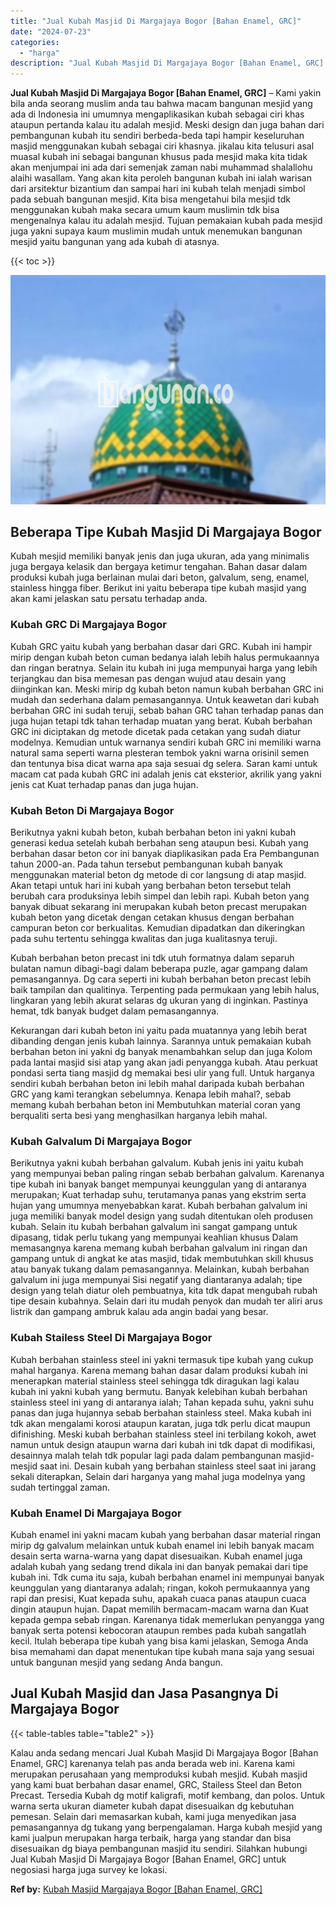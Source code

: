 ```yaml
---
title: "Jual Kubah Masjid Di Margajaya Bogor [Bahan Enamel, GRC]"
date: "2024-07-23"
categories: 
  - "harga"
description: "Jual Kubah Masjid Di Margajaya Bogor [Bahan Enamel, GRC]. Kalau anda sedang mencari Jual Kubah Masjid Di Margajaya Bogor [Bahan Enamel, GRC] karenanya tela..."
---
```


**Jual Kubah Masjid Di Margajaya Bogor \[Bahan Enamel, GRC\]** – Kami yakin bila anda seorang muslim anda tau bahwa macam bangunan mesjid yang ada di Indonesia ini umumnya mengaplikasikan kubah sebagai ciri khas ataupun pertanda kalau itu adalah mesjid. Meski design dan juga bahan dari pembangunan kubah itu sendiri berbeda-beda tapi hampir keseluruhan masjid menggunakan kubah sebagai ciri khasnya. jikalau kita telusuri asal muasal kubah ini sebagai bangunan khusus pada mesjid maka kita tidak akan menjumpai ini ada dari semenjak zaman nabi muhammad shalallohu alaihi wasallam. Yang akan kita peroleh bangunan kubah ini ialah warisan dari arsitektur bizantium dan sampai hari ini kubah telah menjadi simbol pada sebuah bangunan mesjid. Kita bisa mengetahui bila mesjid tdk menggunakan kubah maka secara umum kaum muslimin tdk bisa mengenalnya kalau itu adalah mesjid. Tujuan pemakaian kubah pada mesjid juga yakni supaya kaum muslimin mudah untuk menemukan bangunan mesjid yaitu bangunan yang ada kubah di atasnya.

{{< toc >}}

![Jual Kubah Masjid Di Margajaya Bogor [Bahan Enamel, GRC]](/images/jual-kubah-masjid-30.png)

## Beberapa Tipe Kubah Masjid Di Margajaya Bogor

Kubah mesjid memiliki banyak jenis dan juga ukuran, ada yang minimalis juga bergaya kelasik dan bergaya ketimur tengahan. Bahan dasar dalam produksi kubah juga berlainan mulai dari beton, galvalum, seng, enamel, stainless hingga fiber. Berikut ini yaitu beberapa tipe kubah masjid yang akan kami jelaskan satu persatu terhadap anda.

### Kubah GRC Di Margajaya Bogor

Kubah GRC yaitu kubah yang berbahan dasar dari GRC. Kubah ini hampir mirip dengan kubah beton cuman bedanya ialah lebih halus permukaannya dan ringan beratnya. Selain itu kubah ini juga mempunyai harga yang lebih terjangkau dan bisa memesan pas dengan wujud atau desain yang diinginkan kan. Meski mirip dg kubah beton namun kubah berbahan GRC ini mudah dan sederhana dalam pemasangannya. Untuk keawetan dari kubah berbahan GRC ini sudah teruji, sebab bahan GRC tahan terhadap panas dan juga hujan tetapi tdk tahan terhadap muatan yang berat. Kubah berbahan GRC ini diciptakan dg metode dicetak pada cetakan yang sudah diatur modelnya. Kemudian untuk warnanya sendiri kubah GRC ini memiliki warna natural sama seperti warna plesteran tembok yakni warna orisinil semen dan tentunya bisa dicat warna apa saja sesuai dg selera. Saran kami untuk macam cat pada kubah GRC ini adalah jenis cat eksterior, akrilik yang yakni jenis cat Kuat terhadap panas dan juga hujan.

### Kubah Beton Di Margajaya Bogor

Berikutnya yakni kubah beton, kubah berbahan beton ini yakni kubah generasi kedua setelah kubah berbahan seng ataupun besi. Kubah yang berbahan dasar beton cor ini banyak diaplikasikan pada Era Pembangunan tahun 2000-an. Pada tahun tersebut pembangunan kubah banyak menggunakan material beton dg metode di cor langsung di atap masjid. Akan tetapi untuk hari ini kubah yang berbahan beton tersebut telah berubah cara produksinya lebih simpel dan lebih rapi. Kubah beton yang banyak dibuat sekarang ini merupakan kubah beton precast merupakan kubah beton yang dicetak dengan cetakan khusus dengan berbahan campuran beton cor berkualitas. Kemudian dipadatkan dan dikeringkan pada suhu tertentu sehingga kwalitas dan juga kualitasnya teruji.

Kubah berbahan beton precast ini tdk utuh formatnya dalam separuh bulatan namun dibagi-bagi dalam beberapa puzle, agar gampang dalam pemasangannya. Dg cara seperti ini kubah berbahan beton precast lebih baik tampilan dan qualitinya. Terpenting pada permukaan yang lebih halus, lingkaran yang lebih akurat selaras dg ukuran yang di inginkan. Pastinya hemat, tdk banyak budget dalam pemasangannya.

Kekurangan dari kubah beton ini yaitu pada muatannya yang lebih berat dibanding dengan jenis kubah lainnya. Sarannya untuk pemakaian kubah berbahan beton ini yakni dg banyak menambahkan selup dan juga Kolom pada lantai masjid sisi atap yang akan jadi penyangga kubah. Atau perkuat pondasi serta tiang masjid dg memakai besi ulir yang full. Untuk harganya sendiri kubah berbahan beton ini lebih mahal daripada kubah berbahan GRC yang kami terangkan sebelumnya. Kenapa lebih mahal?, sebab memang kubah berbahan beton ini Membutuhkan material coran yang berqualiti serta besi yang menghasilkan harganya lebih mahal.

### Kubah Galvalum Di Margajaya Bogor

Berikutnya yakni kubah berbahan galvalum. Kubah jenis ini yaitu kubah yang mempunyai beban paling ringan sebab berbahan galvalum. Karenanya tipe kubah ini banyak banget mempunyai keunggulan yang di antaranya merupakan; Kuat terhadap suhu, terutamanya panas yang ekstrim serta hujan yang umumnya menyebabkan karat. Kubah berbahan galvalum ini juga memiliki banyak model design yang sudah ditentukan oleh produsen kubah. Selain itu kubah berbahan galvalum ini sangat gampang untuk dipasang, tidak perlu tukang yang mempunyai keahlian khusus Dalam memasangnya karena memang kubah berbahan galvalum ini ringan dan gampang untuk di angkat ke atas masjid, tidak membutuhkan skill khusus atau banyak tukang dalam pemasangannya. Melainkan, kubah berbahan galvalum ini juga mempunyai Sisi negatif yang diantaranya adalah; tipe design yang telah diatur oleh pembuatnya, kita tdk dapat mengubah rubah tipe desain kubahnya. Selain dari itu mudah penyok dan mudah ter aliri arus listrik dan gampang ambruk kalau ada angin badai yang besar.

### Kubah Stailess Steel Di Margajaya Bogor

Kubah berbahan stainless steel ini yakni termasuk tipe kubah yang cukup mahal harganya. Karena memang bahan dasar dalam produksi kubah ini menerapkan material stainless steel sehingga tdk diragukan lagi kalau kubah ini yakni kubah yang bermutu. Banyak kelebihan kubah berbahan stainless steel ini yang di antaranya ialah; Tahan kepada suhu, yakni suhu panas dan juga hujannya sebab berbahan stainless steel. Maka kubah ini tdk akan mengalami korosi ataupun karatan, juga tdk perlu dicat maupun difinishing. Meski kubah berbahan stainless steel ini terbilang kokoh, awet namun untuk design ataupun warna dari kubah ini tdk dapat di modifikasi, desainnya malah telah tdk popular lagi pada dalam pembangunan masjid-mesjid saat ini. Desain kubah yang berbahan stainless steel saat ini jarang sekali diterapkan, Selain dari harganya yang mahal juga modelnya yang sudah tertinggal zaman.

### Kubah Enamel Di Margajaya Bogor

Kubah enamel ini yakni macam kubah yang berbahan dasar material ringan mirip dg galvalum melainkan untuk kubah enamel ini lebih banyak macam desain serta warna-warna yang dapat disesuaikan. Kubah enamel juga adalah kubah yang sedang trend dikala ini dan banyak pemakai dari tipe kubah ini. Tdk cuma itu saja, kubah berbahan enamel ini mempunyai banyak keunggulan yang diantaranya adalah; ringan, kokoh permukaannya yang rapi dan presisi, Kuat kepada suhu, apakah cuaca panas ataupun cuaca dingin ataupun hujan. Dapat memilih bermacam-macam warna dan Kuat kepada gempa sebab ringan. Karenanya tidak memerlukan penyangga yang banyak serta potensi kebocoran ataupun rembes pada kubah sangatlah kecil. Itulah beberapa tipe kubah yang bisa kami jelaskan, Semoga Anda bisa memahami dan dapat menentukan tipe kubah mana saja yang sesuai untuk bangunan mesjid yang sedang Anda bangun.

## Jual Kubah Masjid dan Jasa Pasangnya Di Margajaya Bogor

{{< table-tables table="table2" >}}

Kalau anda sedang mencari Jual Kubah Masjid Di Margajaya Bogor \[Bahan Enamel, GRC\] karenanya telah pas anda berada web ini. Karena kami merupakan perusahaan yang memproduksi kubah mesjid. Kubah masjid yang kami buat berbahan dasar enamel, GRC, Stailess Steel dan Beton Precast. Tersedia Kubah dg motif kaligrafi, motif kembang, dan polos. Untuk warna serta ukuran diameter kubah dapat disesuaikan dg kebutuhan pemesan. Selain dari memasarkan kubah, kami juga menyedikan jasa pemasangannya dg tukang yang berpengalaman. Harga kubah mesjid yang kami jualpun merupakan harga terbaik, harga yang standar dan bisa disesuaikan dg biaya pembangunan masjid itu sendiri. Silahkan hubungi Jual Kubah Masjid Di Margajaya Bogor \[Bahan Enamel, GRC\] untuk negosiasi harga juga survey ke lokasi.

**Ref by:** [Kubah Masjid Margajaya Bogor [Bahan Enamel, GRC]](https://id.wikipedia.org/wiki/Kubah)
